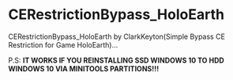 # CERestrictionBypass_HoloEarth
CERestrictionBypass_HoloEarth by ClarkKeyton(Simple Bypass CE Restriction for Game HoloEarth)...

P.S: **IT WORKS IF YOU REINSTALLING SSD WINDOWS 10 TO HDD WINDOWS 10 VIA MINITOOLS PARTITIONS!!!**
